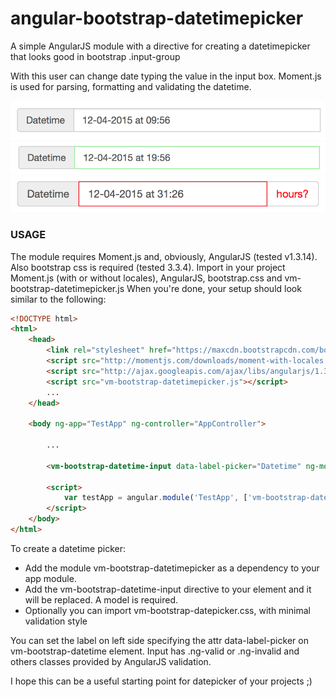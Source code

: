 # angular-bootstrap-datetimepicker

A simple AngularJS module with a directive for creating a datetimepicker that looks good in bootstrap .input-group

With this user can change date typing the value in the input box.
Moment.js is used for parsing, formatting and validating the datetime.

![initial](/screenshots/initial.png?raw=true)
![valid](/screenshots/valid.png?raw=true)
![invalid](/screenshots/invalid.png?raw=true)

### USAGE

The module requires Moment.js and, obviously, AngularJS (tested v1.3.14). Also bootstrap css is required (tested 3.3.4).
Import in your project Moment.js (with or without locales), AngularJS, bootstrap.css and vm-bootstrap-datetimepicker.js
When you're done, your setup should look similar to the following:

```html
<!DOCTYPE html>
<html>
	<head>
		<link rel="stylesheet" href="https://maxcdn.bootstrapcdn.com/bootstrap/3.3.4/css/bootstrap.min.css">
		<script src="http://momentjs.com/downloads/moment-with-locales.min.js"></script>
		<script src="http://ajax.googleapis.com/ajax/libs/angularjs/1.3.14/angular.min.js"></script>
		<script src="vm-bootstrap-datetimepicker.js"></script>
		...
	</head>

	<body ng-app="TestApp" ng-controller="AppController">

		...

		<vm-bootstrap-datetime-input data-label-picker="Datetime" ng-model="date"></vm-bootstrap-datetime-input>
		
		<script>
			var testApp = angular.module('TestApp', ['vm-bootstrap-datetimepicker']);
		</script>
	</body>
</html>
```

To create a datetime picker:
* Add the module vm-bootstrap-datetimepicker as a dependency to your app module.
* Add the vm-bootstrap-datetime-input directive to your element and it will be replaced. A model is required.
* Optionally you can import vm-bootstrap-datepicker.css, with minimal validation style

You can set the label on left side specifying the attr data-label-picker on vm-bootstrap-datetime element.
Input has .ng-valid or .ng-invalid and others classes provided by AngularJS validation.

I hope this can be a useful starting point for datepicker of your projects ;)
